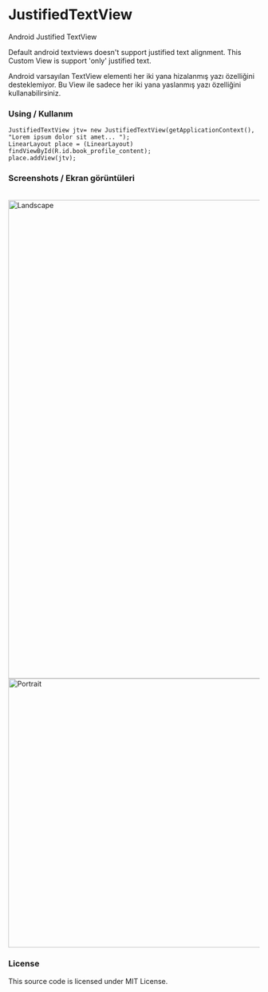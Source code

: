 JustifiedTextView
=================

Android Justified TextView

Default android textviews doesn't support justified text alignment.
This Custom View is support 'only' justified text.

Android varsayılan TextView elementi her iki yana hizalanmış yazı özelliğini desteklemiyor.
Bu View ile sadece her iki yana yaslanmış yazı özelliğini kullanabilirsiniz.

<h3>Using / Kullanım</h3>

    JustifiedTextView jtv= new JustifiedTextView(getApplicationContext(), "Lorem ipsum dolor sit amet... ");
    LinearLayout place = (LinearLayout) findViewById(R.id.book_profile_content);
    place.addView(jtv);

<h3>Screenshots / Ekran görüntüleri</h3>
<br>
<a href="http://imgur.com/ckfDl7I"><img src="http://i.imgur.com/ckfDl7I.png?1" title="Landscape" width="960"/></a>
<br>
<a href="http://imgur.com/NhFn9Ek"><img src="http://i.imgur.com/NhFn9Ek.png?1" title="Portrait" width="540"/></a>


<h3>License</h3>
This source code is licensed under MIT License.

